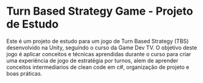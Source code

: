 # Turn Based Strategy Game - Projeto de Estudo

Este é um projeto de estudo para um jogo de Turn Based Strategy (TBS) desenvolvido na Unity, seguindo o curso da Game Dev TV. O objetivo deste jogo é aplicar conceitos e técnicas aprendidas durante o curso para criar uma experiência de jogo de estratégia por turnos, alem de aprender conceitos intermediarios de clean code em c#, organização de projeto e boas práticas.
